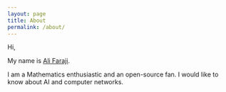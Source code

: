 ```yaml
---
layout: page
title: About
permalink: /about/
---
```


Hi,

My name is [Ali Faraji](https://alifaraji.ir/).

I am a Mathematics enthusiastic and an open-source fan.
I would like to know about AI and computer networks.
